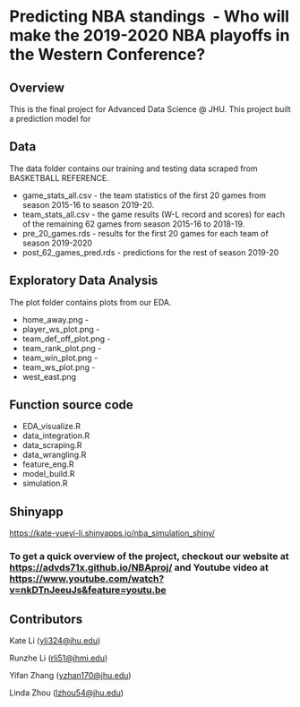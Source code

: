 # Predicting NBA standings  - Who will make the 2019-2020 NBA playoffs in the Western Conference?


## Overview
This is the final project for Advanced Data Science @ JHU. This project built a prediction model for 

## Data
The data folder contains our training and testing data scraped from BASKETBALL REFERENCE. 
* game_stats_all.csv - the team statistics of the first 20 games from season 2015-16 to season 2019-20. 
* team_stats_all.csv - the game results (W-L record and scores) for each of the remaining 62 games from season 2015-16 to 2018-19. 
* pre_20_games.rds - results for the first 20 games for each team of season 2019-2020
* post_62_games_pred.rds - predictions for the rest of season 2019-20

## Exploratory Data Analysis
The plot folder contains plots from our EDA. 
* home_away.png - 
* player_ws_plot.png - 
* team_def_off_plot.png - 
* team_rank_plot.png - 
* team_win_plot.png - 
* team_ws_plot.png - 
* west_east.png

## Function source code
* EDA_visualize.R
* data_integration.R  
* data_scraping.R
* data_wrangling.R
* feature_eng.R
* model_build.R
* simulation.R

## Shinyapp
https://kate-yueyi-li.shinyapps.io/nba_simulation_shiny/



### To get a quick overview of the project, checkout our website at https://advds71x.github.io/NBAproj/ and Youtube video at https://www.youtube.com/watch?v=nkDTnJeeuJs&feature=youtu.be

## Contributors
Kate Li (yli324@jhu.edu) 

Runzhe Li (rli51@jhmi.edu)

Yifan Zhang (yzhan170@jhu.edu)

Linda Zhou (lzhou54@jhu.edu)

